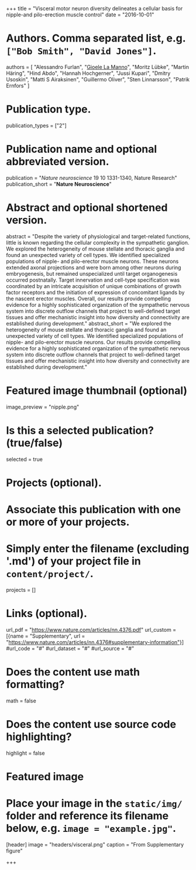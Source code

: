 +++
title = "Visceral motor neuron diversity delineates a cellular basis for nipple-and pilo-erection muscle control"
date = "2016-10-01"

# Authors. Comma separated list, e.g. `["Bob Smith", "David Jones"]`.
authors = [
"Alessandro Furlan", 
"<u>Gioele La Manno</u>", 
"Moritz Lübke", 
"Martin Häring", 
"Hind Abdo", 
"Hannah Hochgerner", 
"Jussi Kupari", 
"Dmitry Usoskin", 
"Matti S Airaksinen", 
"Guillermo Oliver", 
"Sten Linnarsson", 
"Patrik Ernfors"
]

# Publication type.
publication_types = ["2"]

# Publication name and optional abbreviated version.
publication = "*Nature neuroscience* 19 10 1331-1340, Nature Research"
publication_short = "**Nature Neuroscience**"

# Abstract and optional shortened version.
abstract = "Despite the variety of physiological and target-related functions, little is known regarding the cellular complexity in the sympathetic ganglion. We explored the heterogeneity of mouse stellate and thoracic ganglia and found an unexpected variety of cell types. We identified specialized populations of nipple- and pilo-erector muscle neurons. These neurons extended axonal projections and were born among other neurons during embryogenesis, but remained unspecialized until target organogenesis occurred postnatally. Target innervation and cell-type specification was coordinated by an intricate acquisition of unique combinations of growth factor receptors and the initiation of expression of concomitant ligands by the nascent erector muscles. Overall, our results provide compelling evidence for a highly sophisticated organization of the sympathetic nervous system into discrete outflow channels that project to well-defined target tissues and offer mechanistic insight into how diversity and connectivity are established during development."
abstract_short = "We explored the heterogeneity of mouse stellate and thoracic ganglia and found an unexpected variety of cell types. We identified specialized populations of nipple- and pilo-erector muscle neurons. Our results provide compelling evidence for a highly sophisticated organization of the sympathetic nervous system into discrete outflow channels that project to well-defined target tissues and offer mechanistic insight into how diversity and connectivity are established during development."

# Featured image thumbnail (optional)
image_preview = "nipple.png"

# Is this a selected publication? (true/false)
selected = true

# Projects (optional).
#   Associate this publication with one or more of your projects.
#   Simply enter the filename (excluding '.md') of your project file in `content/project/`.
projects = []

# Links (optional).
url_pdf = "https://www.nature.com/articles/nn.4376.pdf"
url_custom = [{name = "Supplementary", url = "https://www.nature.com/articles/nn.4376#supplementary-information"}]
#url_code = "#"
#url_dataset = "#"
#url_source = "#"


# Does the content use math formatting?
math = false

# Does the content use source code highlighting?
highlight = false

# Featured image
# Place your image in the `static/img/` folder and reference its filename below, e.g. `image = "example.jpg"`.
[header]
image = "headers/visceral.png"
caption = "From Supplementary figure"

+++

